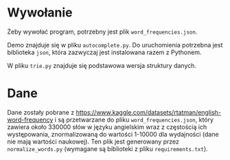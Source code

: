 # Wywołanie

Żeby wywołać program, potrzebny jest plik `word_frequencies.json`.

Demo znajduje się w pliku `autocomplete.py`. Do uruchomienia potrzebna jest biblioteka `json`, która zazwyczaj jest instalowana razem z Pythonem.

W pliku `trie.py` znajduje się podstawowa wersja struktury danych.

# Dane

Dane zostały pobrane z https://www.kaggle.com/datasets/rtatman/english-word-frequency i są przetwarzane do pliku `word_frequencies.json`, który zawiera około 330000 słów w języku angielskim wraz z częstością ich występowania, znormalizowaną do wartości 1-10000 dla wydajności (dane nie mają wartości naukowej). Ten plik jest generowany przez `normalize_words.py` (wymagane są biblioteki z pliku `requirements.txt`).